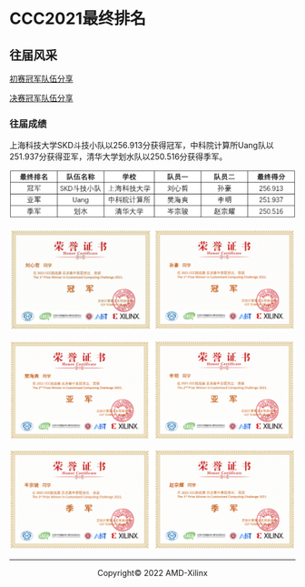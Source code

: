 # CCC2021最终排名 

## 往届风采

<!-- [基于ZYNQ FPGA的高精度双目光学定位导航系统](https://www.bilibili.com/video/BV1Ni4y127nY?spm_id_from=333.337.search-card.all.click)

[ThunderRiNG](https://www.bilibili.com/video/BV1Ab4y1t7ZK?spm_id_from=333.337.search-card.all.click)

[基于数据流的目标探测网络加速器](https://www.bilibili.com/video/BV14L411K7i3?spm_id_from=333.337.search-card.all.click)

[基于RISC-V的积木式可拼接图形化编程系统](https://www.bilibili.com/video/BV1tL411K77a?spm_id_from=333.337.search-card.all.click)

[基于神经网络的心肺音分离系统](https://www.bilibili.com/video/BV1L44y1n7Cu?spm_id_from=333.337.search-card.all.click) -->

[初赛冠军队伍分享](https://www.bilibili.com/video/BV1wu411X7EH?spm_id_from=333.337.search-card.all.click)

[决赛冠军队伍分享](https://www.bilibili.com/video/BV1db4y147FC?spm_id_from=333.337.search-card.all.click)

<!-- [基于FPGA的一种抗量子数据签名加密](https://www.bilibili.com/video/BV1aS4y1r73C?spm_id_from=333.337.search-card.all.click)

[工业模型生产体系遇见FPGA](https://www.bilibili.com/video/BV1RF411E7WR?spm_id_from=333.337.search-card.all.click)

[基于边缘计算的低功耗全时空生态监控系统](https://www.bilibili.com/video/BV1Di4y117nn?spm_id_from=333.337.search-card.all.click) -->

### 往届成绩

上海科技大学SKD斗技小队以256.913分获得冠军，中科院计算所Uang队以251.937分获得亚军，清华大学划水队以250.516分获得季军。

![](./images/rank11.png)

![](./images/rank2.png)

![](./images/rank3.png)

![](./images/rank4.png)



---------------------------------------
<p align="center">Copyright&copy; 2022 AMD-Xilinx</p>